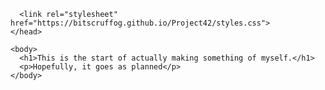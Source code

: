 <!DOCTYPE html>
  <html>
    <head>
      <title>Rainier Hattingh</title>

      <link rel="stylesheet" href="https://bitscruffog.github.io/Project42/styles.css">
    </head>

    <body>
      <h1>This is the start of actually making something of myself.</h1>
      <p>Hopefully, it goes as planned</p>
    </body>
  </html>
</html>
